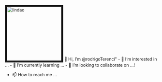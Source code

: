 <img src="https://user-images.githubusercontent.com/45578535/139143391-128bab2e-015e-452a-9b60-cda397742530.png" width="180px" alt="lindao" align="left-top" border-radius="50%"  border=" 6px solid #e5e5e5;">
👋 Hi, I’m @rodrigoTerenci"
- 👀 I’m interested in ...
- 🌱 I’m currently learning ...
- 💞️ I’m looking to collaborate on ...!

- 📫 How to reach me ...

<!---
rodrigoTerenci/rodrigoTerenci is a ✨ special ✨ repository because its `README.md` (this file) appears on your GitHub profile.
You can click the Preview link to take a look at your changes.
--->
